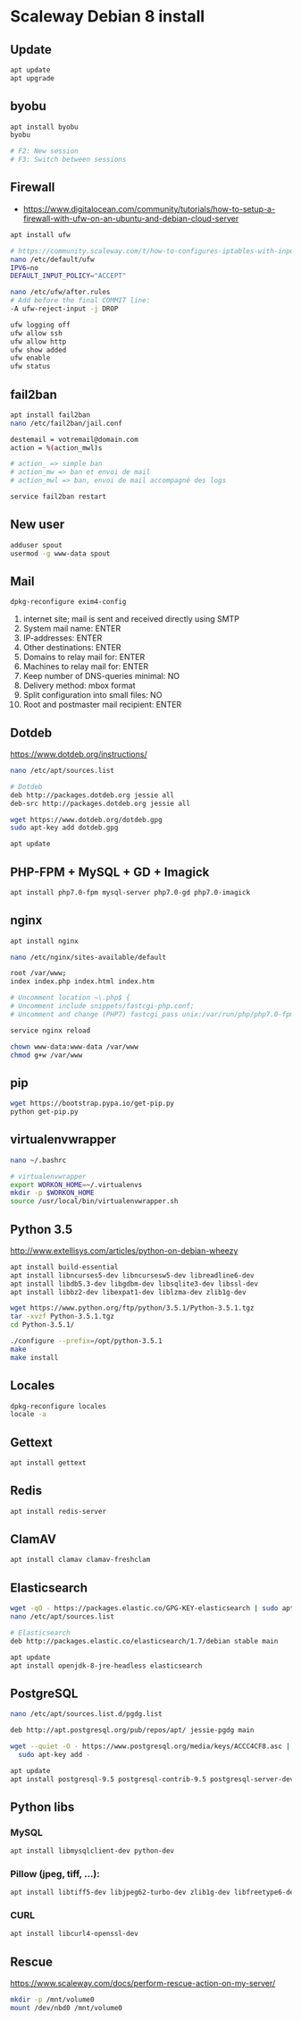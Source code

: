 # Scaleway Debian 8 install

## Update
```bash
apt update
apt upgrade
```

## byobu
```bash
apt install byobu
byobu

# F2: New session
# F3: Switch between sessions
```

## Firewall
- https://www.digitalocean.com/community/tutorials/how-to-setup-a-firewall-with-ufw-on-an-ubuntu-and-debian-cloud-server

```bash
apt install ufw

# https://community.scaleway.com/t/how-to-configures-iptables-with-input-rules-with-dynamic-nbd/303/21
nano /etc/default/ufw
IPV6=no
DEFAULT_INPUT_POLICY="ACCEPT"

nano /etc/ufw/after.rules
# Add before the final COMMIT line:
-A ufw-reject-input -j DROP

ufw logging off
ufw allow ssh
ufw allow http
ufw show added
ufw enable
ufw status
```

## fail2ban
```bash
apt install fail2ban
nano /etc/fail2ban/jail.conf

destemail = votremail@domain.com
action = %(action_mwl)s

# action_ => simple ban
# action_mw => ban et envoi de mail
# action_mwl => ban, envoi de mail accompagné des logs

service fail2ban restart
```

## New user
```bash
adduser spout
usermod -g www-data spout
```

## Mail
```bash
dpkg-reconfigure exim4-config
```

1. internet site; mail is sent and received directly using SMTP
2. System mail name: ENTER
3. IP-addresses: ENTER
4. Other destinations: ENTER
5. Domains to relay mail for: ENTER
6.  Machines to relay mail for: ENTER
7. Keep number of DNS-queries minimal: NO
8. Delivery method: mbox format
9. Split configuration into small files: NO
10. Root and postmaster mail recipient: ENTER

## Dotdeb
https://www.dotdeb.org/instructions/

```bash
nano /etc/apt/sources.list

# Dotdeb
deb http://packages.dotdeb.org jessie all
deb-src http://packages.dotdeb.org jessie all

wget https://www.dotdeb.org/dotdeb.gpg
sudo apt-key add dotdeb.gpg

apt update
```

## PHP-FPM + MySQL + GD + Imagick
```bash
apt install php7.0-fpm mysql-server php7.0-gd php7.0-imagick
```

## nginx
```bash
apt install nginx

nano /etc/nginx/sites-available/default

root /var/www;
index index.php index.html index.htm

# Uncomment location ~\.php$ {
# Uncomment include snippets/fastcgi-php.conf;
# Uncomment and change (PHP7) fastcgi_pass unix:/var/run/php/php7.0-fpm.sock

service nginx reload

chown www-data:www-data /var/www
chmod g+w /var/www
```

## pip
```bash
wget https://bootstrap.pypa.io/get-pip.py
python get-pip.py
```

## virtualenvwrapper
```bash
nano ~/.bashrc

# virtualenvwrapper
export WORKON_HOME=~/.virtualenvs
mkdir -p $WORKON_HOME
source /usr/local/bin/virtualenvwrapper.sh
```

## Python 3.5
http://www.extellisys.com/articles/python-on-debian-wheezy

```bash
apt install build-essential
apt install libncurses5-dev libncursesw5-dev libreadline6-dev
apt install libdb5.3-dev libgdbm-dev libsqlite3-dev libssl-dev
apt install libbz2-dev libexpat1-dev liblzma-dev zlib1g-dev

wget https://www.python.org/ftp/python/3.5.1/Python-3.5.1.tgz
tar -xvzf Python-3.5.1.tgz
cd Python-3.5.1/

./configure --prefix=/opt/python-3.5.1
make
make install
```

## Locales
```bash
dpkg-reconfigure locales
locale -a
```

## Gettext
```bash
apt install gettext
```

## Redis
```bash
apt install redis-server
```

## ClamAV
```bash
apt install clamav clamav-freshclam
```

## Elasticsearch
```bash
wget -qO - https://packages.elastic.co/GPG-KEY-elasticsearch | sudo apt-key add -
nano /etc/apt/sources.list

# Elasticsearch
deb http://packages.elastic.co/elasticsearch/1.7/debian stable main

apt update
apt install openjdk-8-jre-headless elasticsearch
```

## PostgreSQL
```bash
nano /etc/apt/sources.list.d/pgdg.list

deb http://apt.postgresql.org/pub/repos/apt/ jessie-pgdg main

wget --quiet -O - https://www.postgresql.org/media/keys/ACCC4CF8.asc | \
  sudo apt-key add -

apt update
apt install postgresql-9.5 postgresql-contrib-9.5 postgresql-server-dev-9.5
```

## Python libs
### MySQL
```bash
apt install libmysqlclient-dev python-dev
```

### Pillow (jpeg, tiff, ...):
```bash
apt install libtiff5-dev libjpeg62-turbo-dev zlib1g-dev libfreetype6-dev liblcms2-dev libwebp-dev tcl8.5-dev tk8.5-dev
```

### CURL
```bash
apt install libcurl4-openssl-dev
```

## Rescue
https://www.scaleway.com/docs/perform-rescue-action-on-my-server/

```bash
mkdir -p /mnt/volume0
mount /dev/nbd0 /mnt/volume0
```
